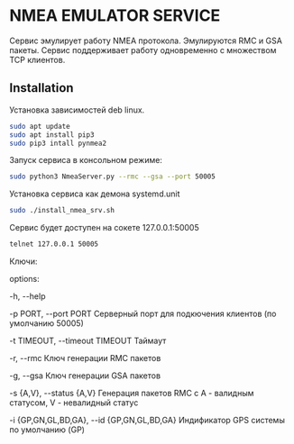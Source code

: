 # NMEA EMULATOR SERVICE

Сервис эмулирует работу NMEA протокола. Эмулируются RMC и GSA пакеты. Сервис поддерживает работу одновременно с множеством TCP клиентов.  

## Installation

Установка зависимостей deb linux.

```sh
sudo apt update
sudo apt install pip3
sudo pip3 intall pynmea2
```

Запуск сервиса в консольном режиме:

```sh
sudo python3 NmeaServer.py --rmc --gsa --port 50005
```

Установка сервиса как демона systemd.unit

```sh
sudo ./install_nmea_srv.sh
```

Сервис будет доступен на сокете 127.0.0.1:50005

```sh
telnet 127.0.0.1 50005
```

Ключи:

options:  

  -h, --help  

  -p PORT, --port PORT                           Серверный порт для подкючения клиентов (по умолчанию 50005)  

  -t TIMEOUT, --timeout TIMEOUT                  Таймаут  

  -r, --rmc                                      Ключ генерации RMC пакетов  

  -g, --gsa                                      Ключ генерации GSA пакетов  

  -s {A,V}, --status {A,V}                       Генерация пакетов RMC c A - валидным статусом, V - невалидный статус  

  -i {GP,GN,GL,BD,GA}, --id {GP,GN,GL,BD,GA}     Индификатор GPS системы по умолчанию (GP)  
